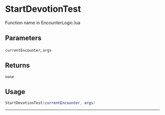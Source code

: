 # StartDevotionTest
Function name in EncounterLogic.lua
## Parameters
`currentEncounter`, `args`
## Returns
`none`
## Usage
```lua
StartDevotionTest(currentEncounter, args)
```
---
